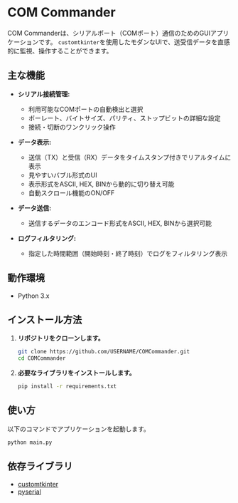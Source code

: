 # COM Commander

COM Commanderは、シリアルポート（COMポート）通信のためのGUIアプリケーションです。
`customtkinter`を使用したモダンなUIで、送受信データを直感的に監視、操作することができます。

## 主な機能

- **シリアル接続管理:**
  - 利用可能なCOMポートの自動検出と選択
  - ボーレート、バイトサイズ、パリティ、ストップビットの詳細な設定
  - 接続・切断のワンクリック操作

- **データ表示:**
  - 送信（TX）と受信（RX）データをタイムスタンプ付きでリアルタイムに表示
  - 見やすいバブル形式のUI
  - 表示形式をASCII, HEX, BINから動的に切り替え可能
  - 自動スクロール機能のON/OFF

- **データ送信:**
  - 送信するデータのエンコード形式をASCII, HEX, BINから選択可能

- **ログフィルタリング:**
  - 指定した時間範囲（開始時刻・終了時刻）でログをフィルタリング表示

## 動作環境

- Python 3.x

## インストール方法

1. **リポジトリをクローンします。**
   ```bash
   git clone https://github.com/USERNAME/COMCommander.git
   cd COMCommander
   ```

2. **必要なライブラリをインストールします。**
   ```bash
   pip install -r requirements.txt
   ```

## 使い方

以下のコマンドでアプリケーションを起動します。

```bash
python main.py
```


## 依存ライブラリ

- [customtkinter](https://github.com/TomSchimansky/CustomTkinter)
- [pyserial](https://github.com/pyserial/pyserial)


